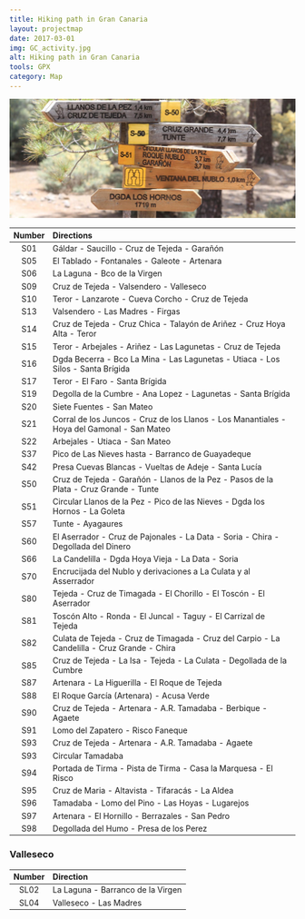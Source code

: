```yaml
---
title: Hiking path in Gran Canaria
layout: projectmap
date: 2017-03-01
img: GC_activity.jpg
alt: Hiking path in Gran Canaria
tools: GPX
category: Map
---
```


<img src="/figures/maps/flechasCabildo3.JPG" class="img-responsive" alt="Hiking paths">

| Number   | Directions    |
|:--------:|:--------------|
| S01 | Gáldar - Saucillo - Cruz de Tejeda - Garañón |
| S05 | El Tablado - Fontanales - Galeote - Artenara |
| S06 | La Laguna - Bco de la Virgen |
| S09 | Cruz de Tejeda - Valsendero - Valleseco |
| S10 | Teror - Lanzarote - Cueva Corcho - Cruz de Tejeda |
| S13 | Valsendero - Las Madres - Firgas |
| S14 | Cruz de Tejeda - Cruz Chica - Talayón de Ariñez - Cruz Hoya Alta - Teror |
| S15 | Teror - Arbejales - Ariñez - Las Lagunetas - Cruz de Tejeda |
| S16 | Dgda Becerra - Bco La Mina - Las Lagunetas - Utiaca - Los Silos - Santa Brígida |
| S17 | Teror - El Faro - Santa Brígida |
| S19 | Degolla de la Cumbre - Ana Lopez - Lagunetas - Santa Brígida |
| S20 | Siete Fuentes - San Mateo |
| S21 | Corral de los Juncos - Cruz de los Llanos - Los Manantiales - Hoya del Gamonal - San Mateo |
| S22	| Arbejales - Utiaca - San Mateo |
| S37 | Pico de Las Nieves hasta - Barranco de Guayadeque |
| S42 | Presa Cuevas Blancas - Vueltas de Adeje - Santa Lucía |
| S50 | Cruz de Tejeda - Garañón - Llanos de la Pez - Pasos de la Plata - Cruz Grande - Tunte |
| S51 | Circular Llanos de la Pez - Pico de las Nieves - Dgda los Hornos - La Goleta |
| S57 | Tunte - Ayagaures |
| S60 | El Aserrador - Cruz de Pajonales - La Data - Soria - Chira - Degollada del Dinero |
| S66 | La Candelilla - Dgda Hoya Vieja - La Data - Soria |
| S70 | Encrucijada del Nublo y derivaciones a La Culata y al Asserrador |
| S80 | Tejeda - Cruz de Timagada - El Chorillo - El Toscón - El Aserrador |
| S81 | Toscón Alto - Ronda - El Juncal - Taguy - El Carrizal de Tejeda |
| S82 | Culata de Tejeda - Cruz de Timagada - Cruz del Carpio - La Candelilla - Cruz Grande - Chira |
| S85 | Cruz de Tejeda - La Isa - Tejeda - La Culata - Degollada de la Cumbre |
| S87 | Artenara - La Higuerilla - El Roque de Tejeda |
| S88 | El Roque García (Artenara) - Acusa Verde |
| S90	| Cruz de Tejeda - Artenara - A.R. Tamadaba - Berbique - Agaete |
| S91 | Lomo del Zapatero - Risco Faneque |
| S93 | Cruz de Tejeda - Artenara - A.R. Tamadaba - Agaete |
| S93 | Circular Tamadaba |
| S94 | Portada de Tirma - Pista de Tirma - Casa la Marquesa - El Risco |
| S95 | Cruz de Maria - Altavista - Tifaracás - La Aldea |
| S96 | Tamadaba - Lomo del Pino - Las Hoyas - Lugarejos |
| S97 | Artenara - El Hornillo - Berrazales - San Pedro |
| S98 | Degollada del Humo - Presa de los Perez |

### Valleseco

| Number   | Direction     |
|:--------:|:--------------|
| SL02 | La Laguna - Barranco de la Virgen |
| SL04 | Valleseco - Las Madres |
